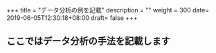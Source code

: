 +++
title = "データ分析の例を記載"
description = ""
weight = 300
date= 2019-06-05T12:30:18+08:00
draft= false
+++
## ここではデータ分析の手法を記載します